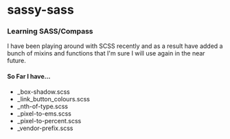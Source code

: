 # sassy-sass
### Learning SASS/Compass

I have been playing around with SCSS recently and as a result have added a bunch of mixins and functions
that I'm sure I will use again in the near future.

#### So Far I have...

* _box-shadow.scss
* _link_button_colours.scss
* _nth-of-type.scss
* _pixel-to-ems.scss
* _pixel-to-percent.scss
* _vendor-prefix.scss
